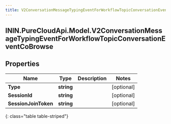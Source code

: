 ```yaml
---
title: V2ConversationMessageTypingEventForWorkflowTopicConversationEventCoBrowse
---
```

## ININ.PureCloudApi.Model.V2ConversationMessageTypingEventForWorkflowTopicConversationEventCoBrowse

## Properties

|Name | Type | Description | Notes|
|------------ | ------------- | ------------- | -------------|
| **Type** | **string** |  | [optional] |
| **SessionId** | **string** |  | [optional] |
| **SessionJoinToken** | **string** |  | [optional] |
{: class="table table-striped"}



